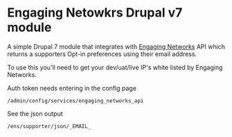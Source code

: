 # Engaging Netowkrs Drupal v7 module

A simple Drupal 7 module that integrates with [Engaging Networks](https://www.engagingnetworks.net/uk/) API which returns a supporters Opt-in preferences using their email address.

To use this you'll need to get your dev/uat/live IP's white listed by Engaging Networks.

Auth token needs entering in the config page 

```/admin/config/services/engaging_networks_api```

See the json output

```/ens/supporter/json/_EMAIL_```
